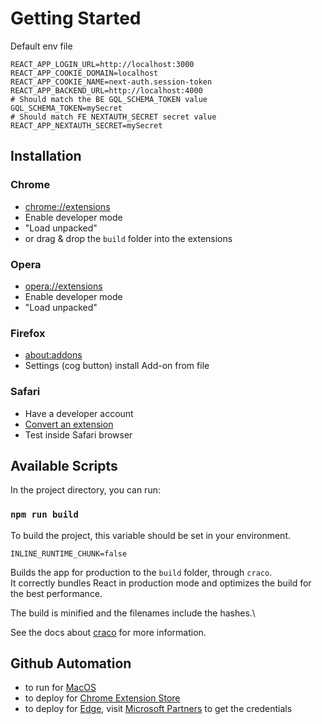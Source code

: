 # Getting Started

Default env file
```dotenv
REACT_APP_LOGIN_URL=http://localhost:3000
REACT_APP_COOKIE_DOMAIN=localhost
REACT_APP_COOKIE_NAME=next-auth.session-token
REACT_APP_BACKEND_URL=http://localhost:4000
# Should match the BE GQL_SCHEMA_TOKEN value
GQL_SCHEMA_TOKEN=mySecret
# Should match FE NEXTAUTH_SECRET secret value
REACT_APP_NEXTAUTH_SECRET=mySecret
```

## Installation

### Chrome
- [chrome://extensions](chrome://extensions)
- Enable developer mode
- "Load unpacked"
- or drag & drop the `build` folder into the extensions

### Opera
- [opera://extensions](opera://extensions)
- Enable developer mode
- "Load unpacked"

### Firefox
- [about:addons](about:addons)
- Settings (cog button) install Add-on from file

### Safari
- Have a developer account
- [Convert an extension](https://developer.apple.com/documentation/safariservices/safari_web_extensions/converting_a_web_extension_for_safari)
- Test inside Safari browser

## Available Scripts

In the project directory, you can run:

### `npm run build`

To build the project, this variable should be set in your environment.
```dotenv
INLINE_RUNTIME_CHUNK=false
```

Builds the app for production to the `build` folder, through `craco`.\
It correctly bundles React in production mode and optimizes the build for the best performance.

The build is minified and the filenames include the hashes.\

See the docs about [craco](https://github.com/dilanx/craco) for more information.

## Github Automation
- to run for [MacOS](https://docs.github.com/en/actions/deployment/deploying-xcode-applications/installing-an-apple-certificate-on-macos-runners-for-xcode-development#introduction)
- to deploy for [Chrome Extension Store](https://github.com/marketplace/actions/chrome-extension-upload-action)
- to deploy for [Edge](https://github.com/hocgin/action-edge-addone-upload), visit [Microsoft Partners](https://partner.microsoft.com/en-us/dashboard/microsoftedge/publishapi) to get the credentials
